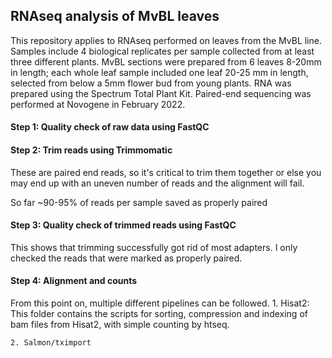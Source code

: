 ##  RNAseq analysis of MvBL leaves
This repository applies to RNAseq performed on leaves from the MvBL line. Samples include 4 biological replicates per sample collected from at least three different plants. MvBL sections were prepared from 6 leaves 8-20mm in length; each whole leaf sample included one leaf 20-25 mm in length, selected from below a 5mm flower bud from young plants. RNA was prepared using the Spectrum Total Plant Kit. Paired-end sequencing was performed at Novogene in February 2022. 

#### Step 1: Quality check of raw data using FastQC

#### Step 2: Trim reads using Trimmomatic
  
  These are paired end reads, so it's critical to trim them together or else you may end up with an uneven number of reads and the alignment will fail.
 
 So far ~90-95% of reads per sample saved as properly paired
  
#### Step 3: Quality check of trimmed reads using FastQC
  This shows that trimming successfully got rid of most adapters. I only checked the reads that were marked as properly paired.

#### Step 4: Alignment and counts
 From this point on, multiple different pipelines can be followed. 
    1. Hisat2: This folder contains the scripts for sorting, compression and indexing of bam files from Hisat2, with simple counting by htseq.

    2. Salmon/tximport
  

